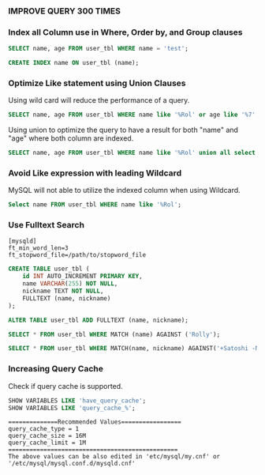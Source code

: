 ### IMPROVE QUERY 300 TIMES

### Index all Column use in Where, Order by, and Group clauses
```sql
SELECT name, age FROM user_tbl WHERE name = 'test';

CREATE INDEX name ON user_tbl (name);
```
### Optimize Like statement using Union Clauses
Using wild card will reduce the performance of a query.
```sql
SELECT name, age FROM user_tbl WHERE name like '%Rol' or age like '%7'
```
Using union to optimize the query to have a result for both "name" and "age" where both column are indexed.
```sql
SELECT name, age FROM user_tbl WHERE name like '%Rol' union all select FROM user_tbl WHERE age like '%7';

```
### Avoid Like expression with leading Wildcard

MySQL will not able to utilize the indexed column when using Wildcard.
```sql
Select name FROM user_tbl WHERE name like '%Rol';
```
### Use Fulltext Search
```vim
[mysqld]
ft_min_word_len=3
ft_stopword_file=/path/to/stopword_file
```
```sql
CREATE TABLE user_tbl (
    id INT AUTO_INCREMENT PRIMARY KEY,
    name VARCHAR(255) NOT NULL,
    nickname TEXT NOT NULL,
    FULLTEXT (name, nickname)
);

ALTER TABLE user_tbl ADD FULLTEXT (name, nickname);

SELECT * FROM user_tbl WHERE MATCH (name) AGAINST ('Rolly');

SELECT * FROM user_tbl WHERE MATCH(name, nickname) AGAINST('+Satoshi -Nakamoto' IN BOOLEAN MODE);
```
### Increasing Query Cache 

Check if query cache is supported.
```sql
SHOW VARIABLES LIKE 'have_query_cache'; 
SHOW VARIABLES LIKE 'query_cache_%';
```
```
==============Recommended Values=================
query_cache_type = 1   
query_cache_size = 16M
query_cache_limit = 1M
================================================
The above values can be also edited in 'etc/mysql/my.cnf' or '/etc/mysql/mysql.conf.d/mysqld.cnf'
```
